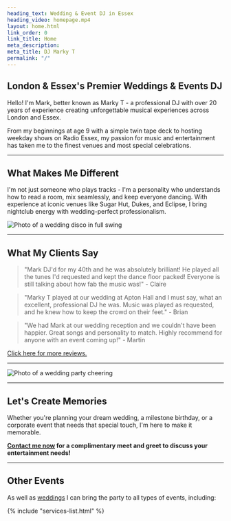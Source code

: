 ```yaml
---
heading_text: Wedding & Event DJ in Essex
heading_video: homepage.mp4
layout: home.html
link_order: 0
link_title: Home
meta_description:
meta_title: DJ Marky T
permalink: "/"
---
```


## London & Essex's Premier Weddings & Events DJ

Hello! I'm Mark, better known as Marky T - a professional DJ with over 20 years of experience creating unforgettable musical experiences across London and Essex.

From my beginnings at age 9 with a simple twin tape deck to hosting weekday shows on Radio Essex, my passion for music and entertainment has taken me to the finest venues and most special celebrations.

---

## What Makes Me Different

I'm not just someone who plays tracks - I'm a personality who understands how to read a room, mix seamlessly, and keep everyone dancing. With experience at iconic venues like Sugar Hut, Dukes, and Eclipse, I bring nightclub energy with wedding-perfect professionalism.

![Photo of a wedding disco in full swing](/assets/photos/wedding-disco.jpg)

---

## What My Clients Say

> "Mark DJ'd for my 40th and he was absolutely brilliant! He played all the tunes I'd requested and kept the dance floor packed! Everyone is still talking about how fab the music was!" - Claire

> "Marky T played at our wedding at Apton Hall and I must say, what an excellent, professional DJ he was. Music was played as requested, and he knew how to keep the crowd on their feet." - Brian

> "We had Mark at our wedding reception and we couldn't have been happier. Great songs and personality to match. Highly recommend for anyone with an event coming up!" - Martin

[Click here for more reviews.](/reviews/)

---

![Photo of a wedding party cheering](/assets/photos/wedding-cheering.jpg)

---

## Let's Create Memories

Whether you're planning your dream wedding, a milestone birthday, or a corporate event that needs that special touch, I'm here to make it memorable.

**[Contact me now](/contact/) for a complimentary meet and greet to discuss your entertainment needs!**

---

## Other Events

As well as [weddings](/weddings/) I can bring the party to all types of events, including:

{% include "services-list.html" %}
